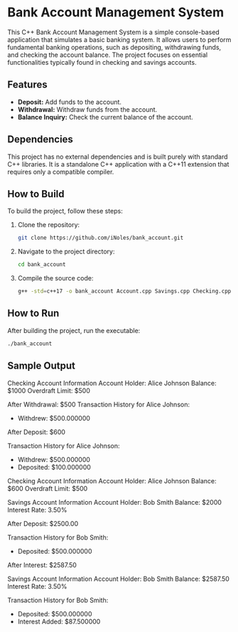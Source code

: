 # Bank Account Management System

This C++ Bank Account Management System is a simple console-based application that simulates a basic banking system. It allows users to perform fundamental banking operations, such as depositing, withdrawing funds, and checking the account balance. The project focuses on essential functionalities typically found in checking and savings accounts.

## Features

- **Deposit:** Add funds to the account.
- **Withdrawal:** Withdraw funds from the account.
- **Balance Inquiry:** Check the current balance of the account.

## Dependencies

This project has no external dependencies and is built purely with standard C++ libraries. It is a standalone C++ application with a C++11 extension that requires only a compatible compiler.

## How to Build

To build the project, follow these steps:

1. Clone the repository:
   ```bash
   git clone https://github.com/iNoles/bank_account.git
   ```
2. Navigate to the project directory:
   ```bash
   cd bank_account
   ```
3. Compile the source code:
     ```bash
     g++ -std=c++17 -o bank_account Account.cpp Savings.cpp Checking.cpp main.cpp
     ```
## How to Run
After building the project, run the executable:
```bash
./bank_account
```
## Sample Output

Checking Account Information
Account Holder: Alice Johnson
Balance: $1000
Overdraft Limit: $500

After Withdrawal: $500
Transaction History for Alice Johnson:
- Withdrew: $500.000000

After Deposit: $600

Transaction History for Alice Johnson:
- Withdrew: $500.000000
- Deposited: $100.000000

Checking Account Information
Account Holder: Alice Johnson
Balance: $600
Overdraft Limit: $500

Savings Account Information
Account Holder: Bob Smith
Balance: $2000
Interest Rate: 3.50%

After Deposit: $2500.00

Transaction History for Bob Smith:
- Deposited: $500.000000

After Interest: $2587.50

Savings Account Information
Account Holder: Bob Smith
Balance: $2587.50
Interest Rate: 3.50%

Transaction History for Bob Smith:
- Deposited: $500.000000
- Interest Added: $87.500000
